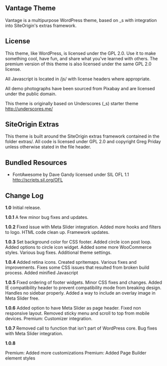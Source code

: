 Vantage Theme
---------------
Vantage is a multipurpose WordPress theme, based on _s with integration into SiteOrigin's extras framework.


License
---------------
This theme, like WordPress, is licensed under the GPL 2.0. Use it to make something cool, have fun, and share what you've learned with others. The premium version of this theme is also licensed under the same GPL 2.0 license.

All Javascript is located in /js/ with license headers where appropriate.

All demo photographs have been sourced from Pixabay and are licensed under the public domain.

This theme is originally based on Underscores (_s) starter theme http://underscores.me/


SiteOrigin Extras
---------------
This theme is built around the SiteOrigin extras framework contained in the folder extras/. All code is licensed under GPL 2.0 and copyright Greg Priday unless otherwise stated in the file header.


Bundled Resources
---------------
* FontAwesome by Dave Gandy licensed under SIL OFL 1.1 <http://scripts.sil.org/OFL>


Change Log
---------------

**1.0**
Initial release.

**1.0.1**
A few minor bug fixes and updates.

**1.0.2**
Fixed issue with Meta Slider integration.
Added more hooks and filters to logo.
HTML code clean up.
Framework updates.

**1.0.3**
Set background color for CSS footer.
Added circle icon post loop.
Added options to circle icon widget.
Added some more WooCommerce styles.
Various bug fixes.
Additional theme settings.

**1.0.4**
Added retina icons.
Created spritemaps.
Various fixes and improvements.
Fixes some CSS issues that resulted from broken build process.
Added minified Javascript

**1.0.5**
Fixed ordering of footer widgets.
Minor CSS fixes and changes.
Added IE compatibility header to prevent compatibility mode from breaking design.
Handles no sidebar properly.
Added a way to include an overlay image in Meta Slider free.

**1.0.6**
Added option to have Meta Slider as page header.
Fixed non responsive layout.
Removed sticky menu and scroll to top from mobile devices.
Premium: Customizer integration.

**1.0.7**
Removed call to function that isn't part of WordPress core.
Bug fixes with Meta Slider integration.

**1.0.8**

Premium: Added more customizations
Premium: Added Page Builder element styles